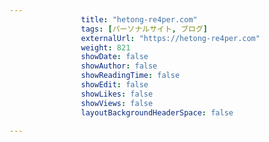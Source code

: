 ---
                title: "hetong-re4per.com"
                tags: [パーソナルサイト, ブログ]
                externalUrl: "https://hetong-re4per.com"
                weight: 821
                showDate: false
                showAuthor: false
                showReadingTime: false
                showEdit: false
                showLikes: false
                showViews: false
                layoutBackgroundHeaderSpace: false
                ---

